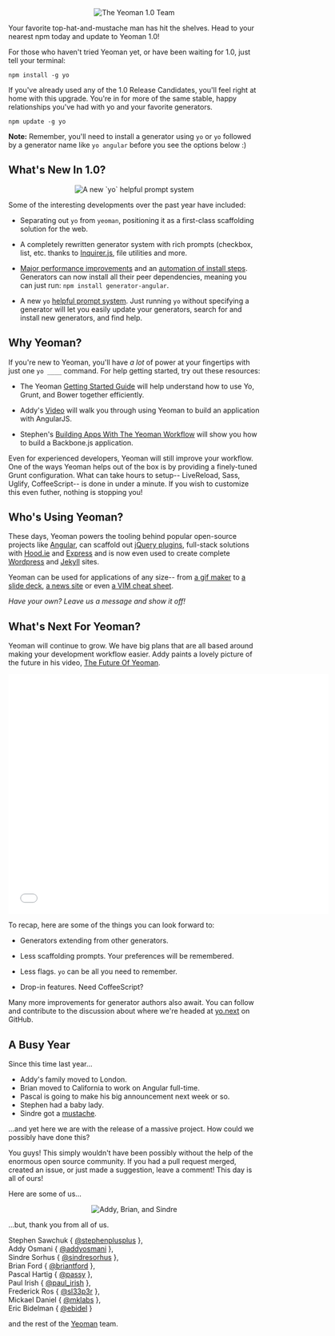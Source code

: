 <center><img alt="The Yeoman 1.0 Team" src="http://i.imgur.com/ckKa3jC.jpg"></center>

Your favorite top-hat-and-mustache man has hit the shelves. Head to your nearest npm today and update to Yeoman 1.0!

For those who haven't tried Yeoman yet, or have been waiting for 1.0, just tell your terminal:

```
npm install -g yo
```

If you've already used any of the 1.0 Release Candidates, you'll feel right at home with this upgrade. You're in for more of the same stable, happy relationships you've had with yo and your favorite generators.

```
npm update -g yo
```

**Note:** Remember, you'll need to install a generator using `yo` or `yo` followed by a generator name like `yo angular` before you see the options below :)

## What's New In 1.0?

<center><img alt="A new `yo` helpful prompt system" src="http://i.imgur.com/TY9OpoC.png"></center>

Some of the interesting developments over the past year have included:

* Separating out `yo` from `yeoman`, positioning it as a first-class scaffolding solution for the web.

* A completely rewritten generator system with rich prompts (checkbox, list, etc. thanks to [Inquirer.js](https://github.com/SBoudrias/Inquirer.js), file utilities and more.

* [Major performance improvements](https://github.com/yeoman/generator/pull/311) and an [automation of install steps](https://github.com/yeoman/generator/issues/305). Generators can now install all their peer dependencies, meaning you can just run: `npm install generator-angular`.

* A new `yo` [helpful prompt system](https://github.com/yeoman/yo/pull/36). Just running `yo` without specifying a generator will let you easily update your generators, search for and install new generators, and find help.


## Why Yeoman?

If you're new to Yeoman, you'll have *a lot* of power at your fingertips with just one `yo ____` command. For help getting started, try out these resources:

* The Yeoman [Getting Started Guide](http://yeoman.io/gettingstarted.html) will help understand how to use Yo, Grunt, and Bower together efficiently.

* Addy's [Video](http://www.youtube.com/watch?v=iUQ1fvdO9GY) will walk you through using Yeoman to build an application with AngularJS.

* Stephen's [Building Apps With The Yeoman Workflow](net.tutsplus.com/tutorials/javascript-ajax/building-apps-with-the-yeoman-workflow/) will show you how to build a Backbone.js application.

Even for experienced developers, Yeoman will still improve your workflow. One of the ways Yeoman helps out of the box is by providing a finely-tuned Grunt configuration. What can take hours to setup-- LiveReload, Sass, Uglify, CoffeeScript-- is done in under a minute. If you wish to customize this even futher, nothing is stopping you!


## Who's Using Yeoman?

These days, Yeoman powers the tooling behind popular open-source projects like [Angular](https://github.com/yeoman/generator-angular), can scaffold out [jQuery plugins](https://github.com/yeoman/generator-jquery), full-stack solutions with [Hood.ie](https://github.com/hoodiehq/generator-hoodie) and [Express](https://github.com/petecoop/generator-express) and is now even used to create complete [Wordpress](https://github.com/wesleytodd/YeoPress) and [Jekyll](https://github.com/robwierzbowski/generator-jekyllrb) sites.

Yeoman can be used for applications of any size-- from [a gif maker](http://gifalicious.net/) to [a slide deck](https://www.slidecaptain.com/), [a news site](http://rdbk.net/) or even [a VIM cheat sheet](http://rtorruellas.com/vim-cheat-sheet/).

_Have your own? Leave us a message and show it off!_


## What's Next For Yeoman?

Yeoman will continue to grow. We have big plans that are all based around making your development workflow easier. Addy paints a lovely picture of the future in his video, [The Future Of Yeoman](https://www.youtube.com/watch?v=MTYZzs8ud3E). 

<iframe width="640" height="480" src="//www.youtube.com/embed/MTYZzs8ud3E" frameborder="0" allowfullscreen></iframe>

To recap, here are some of the things you can look forward to:

* Generators extending from other generators.

* Less scaffolding prompts. Your preferences will be remembered.

* Less flags. `yo` can be all you need to remember.

* Drop-in features. Need CoffeeScript?

Many more improvements for generator authors also await. You can follow and contribute to the discussion about where we're headed at [yo.next](https://github.com/yeoman/yo.next) on GitHub.


## A Busy Year

Since this time last year…

- Addy's family moved to London.
- Brian moved to California to work on Angular full-time.
- Pascal is going to make his big announcement next week or so.
- Stephen had a baby lady.
- Sindre got a [mustache](https://si0.twimg.com/profile_images/378800000290468360/624c082d4ee22bd6806e58dfe7239fa1.jpeg).

…and yet here we are with the release of a massive project. How could we possibly have done this?

You guys! This simply wouldn't have been possibly without the help of the enormous open source community. If you had a pull request merged, created an issue, or just made a suggestion, leave a comment! This day is all of ours!

Here are some of us...

<center><img alt="Addy, Brian, and Sindre" src="http://i.imgur.com/MoBqhEQ.png"></center>

...but, thank you from all of us.

Stephen Sawchuk { [@stephenplusplus](https://twitter.com/stephenplusplus) },
<br>Addy Osmani { [@addyosmani](https://twitter.com/addyosmani) },
<br>Sindre Sorhus { [@sindresorhus](https://twitter.com/sindresorhus) },
<br>Brian Ford { [@briantford](https://twitter.com/briantford) },
<br>Pascal Hartig { [@passy](https://twitter.com/passy) },
<br>Paul Irish { [@paul_irish](https://twitter.com/paul_irish) },
<br>Frederick Ros { [@sl33p3r](https://twitter.com/sl33p3r) },
<br>Mickael Daniel { [@mklabs](https://twitter.com/mklabs) },
<br>Eric Bidelman { [@ebidel](https://twitter.com/ebidel) }

and the rest of the [Yeoman](https://github.com/yeoman?tab=members) team.